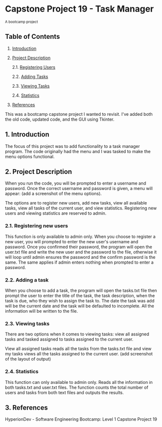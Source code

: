 # Capstone Project 19 - Task Manager

<sub>A bootcamp project</sub>

## Table of Contents

1. [Introduction](#introduction)
2. [Project Description](#project-description)

    2.1. [Registering Users](#reg_users)

    2.2. [Adding Tasks](#add_tasks)

    2.3. [Viewing Tasks](#view_tasks)

    2.4. [Statistics](#view_stats)

3. [References](#references)

This was a bootcamp capstone project I wanted to revisit. I've added both the old code, updated code, and the GUI using Tkinter.

## 1. Introduction <a name="introduction"></a>

The focus of this project was to add functionality to a task manager program. The code originally had the menu and I was tasked to make the menu options functional.

## 2. Project Description <a name="project-description"></a>
When you run the code, you will be prompted to enter a username and password. Once the correct username and password is given, a menu will appear:
(add a screenshot of the menu options).

The options are to register new users, add new tasks, view all available tasks, view all tasks of the current user, and view statistics. Registering new users and viewing statistics are reserved to admin.

### 2.1. Registering new users <a name="reg_users"></a>
This function is only available to admin only. When you choose to register a new user, you will prompted to enter the new user's username and password. Once you confirmed their password, the program will open the user.txt file and write the new user and the password to the file, otherwise it will loop until admin ensures the password and the confirm password is the same. The same applies if admin enters nothing when prompted to enter a password.

### 2.2. Adding a task <a name="add_tasks"></a>
When you choose to add a task, the program will open the tasks.txt file then prompt the user to enter the title of the task, the task description, when the task is due, who they wish to assign the task to. The date the task was add will be the current date and the task will be defaulted to incomplete. All the information will be written to the file.

### 2.3. Viewing tasks <a name="view_tasks"></a>
There are two options when it comes to viewing tasks: view all assigned tasks and tasked assigned to tasks assigned to the current user.

View all assigned tasks reads all the tasks from the tasks.txt file and view my tasks views all the tasks assigned to the current user.
(add screenshot of the layout of output)

### 2.4. Statistics <a name="view_stats"></a>
This function can only available to admin only. Reads all the information in both tasks.txt and user.txt files. The function counts the total number of users and tasks from both text files and outputs the results.

## 3. References <a name="references"></a>
HyperionDev - Software Engineering Bootcamp: Level 1 Capstone Project 19